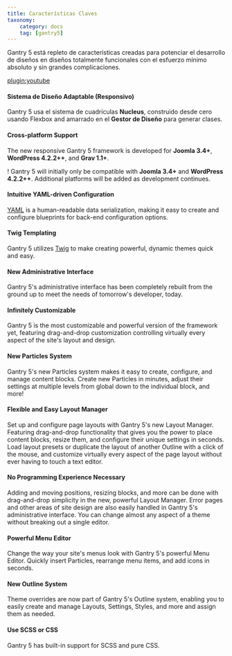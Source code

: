 ```yaml
---
title: Características Claves
taxonomy:
    category: docs
    tag: [gantry5]
---
```


Gantry 5 está repleto de características creadas para potenciar el desarrollo de diseños en diseños totalmente funcionales con el esfuerzo mínimo absoluto y sin grandes complicaciones.

[plugin:youtube](https://www.youtube.com/watch?v=H0RCz-ziJoo)

#### Sistema de Diseño Adaptable (Responsivo)

Gantry 5 usa el sistema de cuadrículas **Nucleus**, construido desde cero usando Flexbox and amarrado en el **Gestor de Diseño** para generar clases.

#### Cross-platform Support

The new responsive Gantry 5 framework is developed for **Joomla 3.4+**, **WordPress 4.2.2++**, and **Grav 1.1+**.

! Gantry 5 will initially only be compatible with **Joomla 3.4+** and **WordPress 4.2.2++**. Additional platforms will be added as development continues.

#### Intuitive YAML-driven Configuration

[YAML](http://yaml.org/) is a human-readable data serialization, making it easy to create and configure blueprints for back-end configuration options.

#### Twig Templating

Gantry 5 utilizes [Twig](http://twig.sensiolabs.org/) to make creating powerful, dynamic themes quick and easy.

#### New Administrative Interface

Gantry 5's administrative interface has been completely rebuilt from the ground up to meet the needs of tomorrow's developer, today.

#### Infinitely Customizable

Gantry 5 is the most customizable and powerful version of the framework yet, featuring drag-and-drop customization controlling virtually every aspect of the site's layout and design.

#### New Particles System

Gantry 5's new Particles system makes it easy to create, configure, and manage content blocks. Create new Particles in minutes, adjust their settings at multiple levels from global down to the individual block, and more!

#### Flexible and Easy Layout Manager

Set up and configure page layouts with Gantry 5's new Layout Manager. Featuring drag-and-drop functionality that gives you the power to place content blocks, resize them, and configure their unique settings in seconds. Load layout presets or duplicate the layout of another Outline with a click of the mouse, and customize virtually every aspect of the page layout without ever having to touch a text editor.

#### No Programming Experience Necessary

Adding and moving positions, resizing blocks, and more can be done with drag-and-drop simplicity in the new, powerful Layout Manager. Error pages and other areas of site design are also easily handled in Gantry 5's administrative interface. You can change almost any aspect of a theme without breaking out a single editor.

#### Powerful Menu Editor

Change the way your site's menus look with Gantry 5's powerful Menu Editor. Quickly insert Particles, rearrange menu items, and add icons in seconds.

#### New Outline System

Theme overrides are now part of Gantry 5's Outline system, enabling you to easily create and manage Layouts, Settings, Styles, and more and assign them as needed.

#### Use SCSS or CSS

Gantry 5 has built-in support for SCSS and pure CSS.
